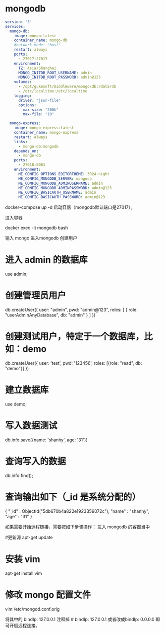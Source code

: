 # mongodb

```yaml
version: '3'
services:
  mongo-db:
    image: mongo:latest
    container_name: mongo-db
    #network_mode: "host"
    restart: always
    ports:
      - 27017:27017
    environment:
      TZ: Asia/Shanghai
      MONGO_INITDB_ROOT_USERNAME: admin
      MONGO_INITDB_ROOT_PASSWORD: admin@123
    volumes:
      - /opt/gukesoft/middleware/mongo/db:/data/db
      - /etc/localtime:/etc/localtime
    logging:
      driver: "json-file"
      options:
        max-size: "200k"
        max-file: "10"

  mongo-express:
    image: mongo-express:latest
    container_name: mongo-express
    restart: always
    links:
      - mongo-db:mongodb
    depends_on:
      - mongo-db
    ports:
      - 27018:8081
    environment:
      ME_CONFIG_OPTIONS_EDITORTHEME: 3024-night
      ME_CONFIG_MONGODB_SERVER: mongodb
      ME_CONFIG_MONGODB_ADMINUSERNAME: admin
      ME_CONFIG_MONGODB_ADMINPASSWORD: admin@123
      ME_CONFIG_BASICAUTH_USERNAME: admin
      ME_CONFIG_BASICAUTH_PASSWORD: admin@123
```

docker-compose up -d 启动容器（mongodb默认端口是27017）。

进入容器

docker exec -it mongodb bash

输入 mongo 进入mongodb
创建用户

# 进入 admin 的数据库
use admin;
# 创建管理员用户
db.createUser({
  user: "admin",
  pwd: "admin@123",
  roles: [ { role: "userAdminAnyDatabase", db: "admin" } ]
})
# 创建测试用户，特定于一个数据库，比如：demo
db.createUser({
  user: 'test',
  pwd: '123456',
  roles: [{role: "read", db: "demo"}]
})
# 建立数据库
use demo;

# 写入数据测试
db.info.save({name: 'shanhy', age: '31'})

# 查询写入的数据
db.info.find();

# 查询输出如下（_id 是系统分配的）
{ "_id" : ObjectId("5db670b4a822e1923359072c"), "name" : "shanhy", "age" : "31" }


如果需要开始远程链接，需要按如下步骤操作：
进入 mongodb 的容器当中

#更新源
apt-get update
# 安装 vim
apt-get install vim
# 修改 mongo 配置文件
vim /etc/mongod.conf.orig

将其中的 bindIp: 127.0.0.1 注释掉 # bindIp: 127.0.0.1 或者改成bindIp: 0.0.0.0 即可开启远程连接。